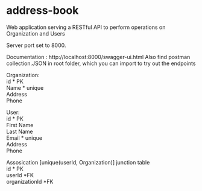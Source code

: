 # address-book
Web application serving a RESTful API to perform operations on Organization and Users

Server port set to 8000.

Documentation : http://localhost:8000/swagger-ui.html
Also find postman collection.JSON in root folder, which you can import to try out the endpoints 

Organization:
<br />id * PK
<br />Name * unique
<br />Address
<br />Phone

User:
<br />id * PK
<br />First Name
<br />Last Name
<br />Email * unique
<br />Address
<br />Phone

Assosication [unique(userId, Organization)]  junction table
<br />id * PK
<br />userId *FK
<br />organizationId  *FK


